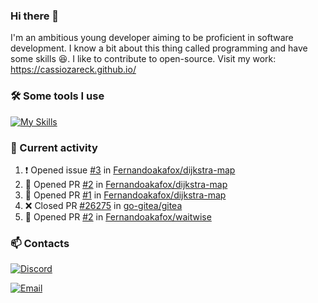 ### Hi there 👋
I'm an ambitious young developer aiming to be proficient in software development. I know a bit about this thing called programming and have some skills 😆. I like to contribute to open-source. Visit my work: https://cassiozareck.github.io/

### 🛠️ Some tools I use
[![My Skills](https://skillicons.dev/icons?i=go,postgres,git,docker,python,linux)](https://skillicons.dev)

### 🔭 Current activity
<!--START_SECTION:activity-->
1. ❗ Opened issue [#3](https://github.com/Fernandoakafox/dijkstra-map/issues/3) in [Fernandoakafox/dijkstra-map](https://github.com/Fernandoakafox/dijkstra-map)
2. 💪 Opened PR [#2](https://github.com/Fernandoakafox/dijkstra-map/pull/2) in [Fernandoakafox/dijkstra-map](https://github.com/Fernandoakafox/dijkstra-map)
3. 💪 Opened PR [#1](https://github.com/Fernandoakafox/dijkstra-map/pull/1) in [Fernandoakafox/dijkstra-map](https://github.com/Fernandoakafox/dijkstra-map)
4. ❌ Closed PR [#26275](https://github.com/go-gitea/gitea/pull/26275) in [go-gitea/gitea](https://github.com/go-gitea/gitea)
5. 💪 Opened PR [#2](https://github.com/Fernandoakafox/waitwise/pull/2) in [Fernandoakafox/waitwise](https://github.com/Fernandoakafox/waitwise)
<!--END_SECTION:activity-->

### 📫 Contacts
[![Discord](https://dcbadge.vercel.app/api/shield/828005328988798997)](https://discord.com/channels/@me/828005328988798997)

<a href="mailto:cassiomilczareck@gmail.com">
    <img src="https://img.shields.io/badge/Gmail-D14836?style=for-the-badge&logo=gmail&logoColor=white" alt="Email">
</a>

<!--
**cassiozareck/cassiozareck** is a ✨ _special_ ✨ repository because its `README.md` (this file) appears on your GitHub profile.

Here are some ideas to get you started:

- 🔭 I’m currently working on ...
- 🌱 I’m currently learning ...
- 👯 I’m looking to collaborate on ...
- 🤔 I’m looking for help with ...
- 💬 Ask me about ...
- 😄 Pronouns: ...
- ⚡ Fun fact: ...
-->
